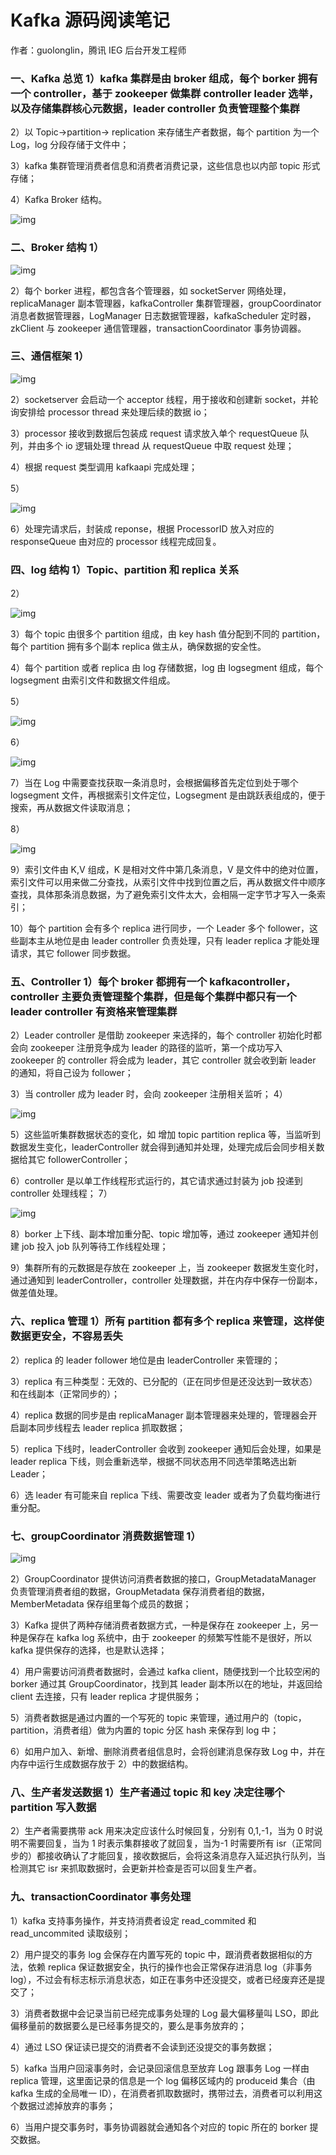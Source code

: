 # Kafka 源码阅读笔记

作者：guolonglin，腾讯 IEG 后台开发工程师

### **一、Kafka 总览** 1）kafka 集群是由 broker 组成，每个 borker 拥有一个 controller，基于 zookeeper 做集群 controller leader 选举，以及存储集群核心元数据，leader controller 负责管理整个集群

2）以 Topic->partition-> replication 来存储生产者数据，每个 partition 为一个 Log，log 分段存储于文件中；

3）kafka 集群管理消费者信息和消费者消费记录，这些信息也以内部 topic 形式存储；

4）Kafka Broker 结构。

![img](../assets/v2-a176b3a0f9a6653e6676d7e2e7bfad9f_1440w.jpg)

### **二、Broker 结构** 1）

![img](../assets/v2-08b4addcaa904492f0e1cff65842c626_1440w.jpg)

2）每个 borker 进程，都包含各个管理器，如 socketServer 网络处理，replicaManager 副本管理器，kafkaController 集群管理器，groupCoordinator 消息者数据管理器，LogManager 日志数据管理器，kafkaScheduler 定时器，zkClient 与 zookeeper 通信管理器，transactionCoordinator 事务协调器。

### **三、通信框架** 1）

![img](../assets/v2-58f8d2e60d96853b5f6ba8f89b922c22_1440w.jpg)

2）socketserver 会启动一个 acceptor 线程，用于接收和创建新 socket，并轮询安排给 processor thread 来处理后续的数据 io；

3）processor 接收到数据后包装成 request 请求放入单个 requestQueue 队列，并由多个 io 逻辑处理 thread 从 requestQueue 中取 request 处理；

4）根据 request 类型调用 kafkaapi 完成处理；

5）

![img](../assets/v2-8a7a1f6e0d753f085d29aee32fd064a0_1440w.jpg)

6）处理完请求后，封装成 reponse，根据 ProcessorID 放入对应的 responseQueue 由对应的 processor 线程完成回复。

### **四、log 结构** 1）Topic、partition 和 replica 关系

2）

![img](../assets/v2-3979c9a7498aa531fe932a4dce9fbb48_1440w.jpg)

3）每个 topic 由很多个 partition 组成，由 key hash 值分配到不同的 partition，每个 partition 拥有多个副本 replica 做主从，确保数据的安全性。

4）每个 partition 或者 replica 由 log 存储数据，log 由 logsegment 组成，每个 logsegment 由索引文件和数据文件组成。

5）

![img](../assets/v2-f9e2b01e4ff0b55f547f3b5b0ddadb0d_1440w.jpg)

6）

![img](../assets/v2-33a0c3ae8e0a9e725176b12dfbed4d66_1440w.jpg)

7）当在 Log 中需要查找获取一条消息时，会根据偏移首先定位到处于哪个 logsegment 文件，再根据索引文件定位，Logsegment 是由跳跃表组成的，便于搜索，再从数据文件读取消息；

8）

![img](../assets/v2-9bc88e7c281de6235e8b03171e77f049_1440w.jpg)

9）索引文件由 K,V 组成，K 是相对文件中第几条消息，V 是文件中的绝对位置，索引文件可以用来做二分查找，从索引文件中找到位置之后，再从数据文件中顺序查找，具体那条消息数据，为了避免索引文件太大，会相隔一定字节才写入一条索引；

10）每个 partition 会有多个 replica 进行同步，一个 Leader 多个 follower，这些副本主从地位是由 leader controller 负责处理，只有 leader replica 才能处理请求，其它 follower 同步数据。

### **五、Controller** 1）每个 broker 都拥有一个 kafkacontroller，controller 主要负责管理整个集群，但是每个集群中都只有一个 leader controller 有资格来管理集群

2）Leader controller 是借助 zookeeper 来选择的，每个 controller 初始化时都会向 zookeeper 注册竞争成为 leader 的路径的监听，第一个成功写入 zookeeper 的 controller 将会成为 leader，其它 controller 就会收到新 leader 的通知，将自己设为 follower；

3）当 controller 成为 leader 时，会向 zookeeper 注册相关监听； 4）

![img](../assets/v2-a09c9461c5effeb3ac70b7d085f2c853_1440w.jpg)

5）这些监听集群数据状态的变化，如 增加 topic partition replica 等，当监听到数据发生变化，leaderController 就会得到通知并处理，处理完成后会同步相关数据给其它 followerController；

6）controller 是以单工作线程形式运行的，其它请求通过封装为 job 投递到 controller 处理线程； 7）

![img](../assets/v2-e8f2365ccfdc87144c540d73f7678ada_1440w.jpg)

8）borker 上下线、副本增加重分配、topic 增加等，通过 zookeeper 通知并创建 job 投入 job 队列等待工作线程处理；

9）集群所有的元数据是存放在 zookeeper 上，当 zookeeper 数据发生变化时，通过通知到 leaderController，controller 处理数据，并在内存中保存一份副本，做差值处理。

### **六、replica 管理** 1）所有 partition 都有多个 replica 来管理，这样使数据更安全，不容易丢失

2）replica 的 leader follower 地位是由 leaderController 来管理的；

3）replica 有三种类型：无效的、已分配的（正在同步但是还没达到一致状态）和在线副本（正常同步的）；

4）replica 数据的同步是由 replicaManager 副本管理器来处理的，管理器会开启副本同步线程去 leader replica 抓取数据；

5）replica 下线时，leaderController 会收到 zookeeper 通知后会处理，如果是 leader replica 下线，则会重新选举，根据不同状态用不同选举策略选出新 Leader；

6）选 leader 有可能来自 replica 下线、需要改变 leader 或者为了负载均衡进行重分配。

### **七、groupCoordinator 消费数据管理** 1）

![img](../assets/v2-145845fc2b00c44fa8fe3f68f818f9d2_1440w.jpg)

2）GroupCoordinator 提供访问消费者数据的接口，GroupMetadataManager 负责管理消费者组的数据，GroupMetadata 保存消费者组的数据，MemberMetadata 保存组里每个成员的数据；

3）Kafka 提供了两种存储消费者数据方式，一种是保存在 zookeeper 上，另一种是保存在 kafka log 系统中，由于 zookeeper 的频繁写性能不是很好，所以 kafka 提供保存的选择，也是默认选择；

4）用户需要访问消费者数据时，会通过 kafka client，随便找到一个比较空闲的 borker 通过其 GroupCoordinator，找到其 leader 副本所以在的地址，并返回给 client 去连接，只有 leader replica 才提供服务；

5）消费者数据是通过内置的一个写死的 topic 来管理，通过用户的（topic，partition，消费者组）做为内置的 topic 分区 hash 来保存到 log 中；

6）如用户加入、新增、删除消费者组信息时，会将创建消息保存致 Log 中，并在内存中运行生成数据存放于 2）中的数据结构。

### **八、生产者发送数据** 1）生产者通过 topic 和 key 决定往哪个 partition 写入数据

2）生产者需要携带 ack 用来决定应该什么时候回复，分别有 0,1,-1，当为 0 时说明不需要回复，当为 1 时表示集群接收了就回复，当为-1 时需要所有 isr（正常同步的）都接收确认了才能回复，接收数据后，会将这条消息存入延迟执行队列，当检测其它 isr 来抓取数据时，会更新并检查是否可以回复生产者。

### **九、transactionCoordinator 事务处理**

1）kafka 支持事务操作，并支持消费者设定 read_commited 和 read_uncommited 读取级别；

2）用户提交的事务 log 会保存在内置写死的 topic 中，跟消费者数据相似的方法，依赖 replica 保证数据安全，执行的操作也会正常保存进消息 log（非事务 log），不过会有标志标示消息状态，如正在事务中还没提交，或者已经废弃还是提交了；

3）消费者数据中会记录当前已经完成事务处理的 Log 最大偏移量叫 LSO，即此偏移量前的数据要么是已经事务提交的，要么是事务放弃的；

4）通过 LSO 保证读已提交的消费者不会读到还没提交的事务数据；

5）kafka 当用户回滚事务时，会记录回滚信息至放弃 Log 跟事务 Log 一样由 replica 管理，这里面记录的信息是一个 log 偏移区域内的 produceid 集合（由 kafka 生成的全局唯一 ID），在消费者抓取数据时，携带过去，消费者可以利用这个数据过滤掉放弃的事务；

6）当用户提交事务时，事务协调器就会通知各个对应的 topic 所在的 borker 提交数据。

